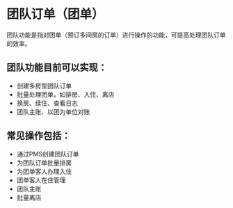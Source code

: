 # 团队订单（团单）

团队功能是指对团单（预订多间房的订单）进行操作的功能，可提高处理团队订单的效率。

## 团队功能目前可以实现：

* 创建多房型团队订单
* 批量处理团单，如排房、入住、离店
* 换房、续住、查看日志
* 团队主账、以团为单位对账

## 常见操作包括：

* 通过PMS创建团队订单
* 为团队订单批量排房
* 为团单客人办理入住
* 团单客人在住管理
* 团队主账
* 批量离店

